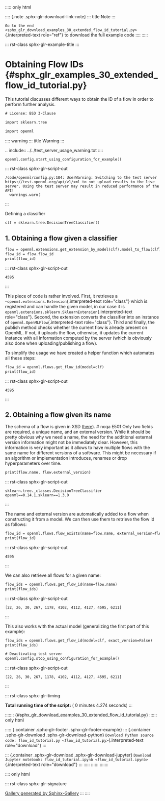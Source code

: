 ::::: only
html

:::: {.note .sphx-glr-download-link-note}
::: title
Note
:::

`Go to the end <sphx_glr_download_examples_30_extended_flow_id_tutorial.py>`{.interpreted-text
role="ref"} to download the full example code
::::
:::::

::: rst-class
sphx-glr-example-title
:::

# Obtaining Flow IDs {#sphx_glr_examples_30_extended_flow_id_tutorial.py}

This tutorial discusses different ways to obtain the ID of a flow in
order to perform further analysis.

``` default
# License: BSD 3-Clause

import sklearn.tree

import openml
```

:::: warning
::: title
Warning
:::

.. include:: ../../test_server_usage_warning.txt
::::

``` default
openml.config.start_using_configuration_for_example()
```

::: rst-class
sphx-glr-script-out

``` none
/code/openml/config.py:184: UserWarning: Switching to the test server https://test.openml.org/api/v1/xml to not upload results to the live server. Using the test server may result in reduced performance of the API!
  warnings.warn(
```
:::

Defining a classifier

``` default
clf = sklearn.tree.DecisionTreeClassifier()
```

## 1. Obtaining a flow given a classifier

``` default
flow = openml.extensions.get_extension_by_model(clf).model_to_flow(clf).publish()
flow_id = flow.flow_id
print(flow_id)
```

::: rst-class
sphx-glr-script-out

``` none
4595
```
:::

This piece of code is rather involved. First, it retrieves a
`~openml.extensions.Extension`{.interpreted-text role="class"} which is
registered and can handle the given model, in our case it is
`openml.extensions.sklearn.SklearnExtension`{.interpreted-text
role="class"}. Second, the extension converts the classifier into an
instance of `openml.OpenMLFlow`{.interpreted-text role="class"}. Third
and finally, the publish method checks whether the current flow is
already present on OpenML. If not, it uploads the flow, otherwise, it
updates the current instance with all information computed by the server
(which is obviously also done when uploading/publishing a flow).

To simplify the usage we have created a helper function which automates
all these steps:

``` default
flow_id = openml.flows.get_flow_id(model=clf)
print(flow_id)
```

::: rst-class
sphx-glr-script-out

``` none
4595
```
:::

## 2. Obtaining a flow given its name

The schema of a flow is given in XSD
([here](https://github.com/openml/OpenML/blob/master/openml_OS/views/pages/api_new/v1/xsd/openml.implementation.upload.xsd)).
\# noqa E501 Only two fields are required, a unique name, and an
external version. While it should be pretty obvious why we need a name,
the need for the additional external version information might not be
immediately clear. However, this information is very important as it
allows to have multiple flows with the same name for different versions
of a software. This might be necessary if an algorithm or implementation
introduces, renames or drop hyperparameters over time.

``` default
print(flow.name, flow.external_version)
```

::: rst-class
sphx-glr-script-out

``` none
sklearn.tree._classes.DecisionTreeClassifier openml==0.14.1,sklearn==1.3.0
```
:::

The name and external version are automatically added to a flow when
constructing it from a model. We can then use them to retrieve the flow
id as follows:

``` default
flow_id = openml.flows.flow_exists(name=flow.name, external_version=flow.external_version)
print(flow_id)
```

::: rst-class
sphx-glr-script-out

``` none
4595
```
:::

We can also retrieve all flows for a given name:

``` default
flow_ids = openml.flows.get_flow_id(name=flow.name)
print(flow_ids)
```

::: rst-class
sphx-glr-script-out

``` none
[22, 26, 30, 267, 1178, 4102, 4112, 4127, 4595, 6211]
```
:::

This also works with the actual model (generalizing the first part of
this example):

``` default
flow_ids = openml.flows.get_flow_id(model=clf, exact_version=False)
print(flow_ids)

# Deactivating test server
openml.config.stop_using_configuration_for_example()
```

::: rst-class
sphx-glr-script-out

``` none
[22, 26, 30, 267, 1178, 4102, 4112, 4127, 4595, 6211]
```
:::

::: rst-class
sphx-glr-timing

**Total running time of the script:** ( 0 minutes 4.274 seconds)
:::

::::::: {#sphx_glr_download_examples_30_extended_flow_id_tutorial.py}
:::::: only
html

::::: {.container .sphx-glr-footer .sphx-glr-footer-example}
::: {.container .sphx-glr-download .sphx-glr-download-python}
`Download Python source code: flow_id_tutorial.py <flow_id_tutorial.py>`{.interpreted-text
role="download"}
:::

::: {.container .sphx-glr-download .sphx-glr-download-jupyter}
`Download Jupyter notebook: flow_id_tutorial.ipynb <flow_id_tutorial.ipynb>`{.interpreted-text
role="download"}
:::
:::::
::::::
:::::::

:::: only
html

::: rst-class
sphx-glr-signature

[Gallery generated by Sphinx-Gallery](https://sphinx-gallery.github.io)
:::
::::

